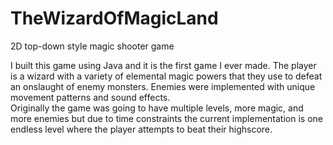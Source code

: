 # TheWizardOfMagicLand
 2D top-down style magic shooter game
 
 I built this game using Java and it is the first game I ever made.
 The player is a wizard with a variety of elemental magic powers that they use to defeat an onslaught of enemy monsters.
 Enemies were implemented with unique movement patterns and sound effects.  
 Originally the game was going to have multiple levels, more magic, and more enemies but due to time constraints the current implementation is one endless level where the player attempts to beat their highscore.
